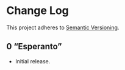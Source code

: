 # Change Log
This project adheres to [Semantic Versioning](http://semver.org/).

## 0 “Esperanto”
* Initial release.
